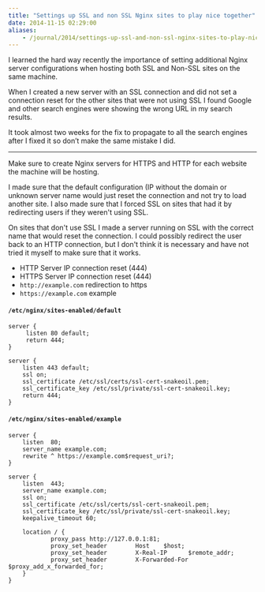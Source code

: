 ```yaml
---
title: "Settings up SSL and non SSL Nginx sites to play nice together"
date: 2014-11-15 02:29:00
aliases:
    - /journal/2014/settings-up-ssl-and-non-ssl-nginx-sites-to-play-nice-together/
---
```


I learned the hard way recently the importance of setting additional Nginx server configurations when hosting both SSL and Non-SSL sites on the same machine.

When I created a new server with an SSL connection and did not set a connection reset for the other sites that were not using SSL I found Google and other search engines were showing the wrong URL in my search results.

It took almost two weeks for the fix to propagate to all the search engines after I fixed it so don’t make the same mistake I did.

---

Make sure to create Nginx servers for HTTPS and HTTP for each website the machine will be hosting.

I made sure that the default configuration (IP without the domain or unknown server name would just reset the connection and not try to load another site. I also made sure that I forced SSL on sites that had it by redirecting users if they weren't using SSL.

On sites that don't use SSL I made a server running on SSL with the correct name that would reset the connection. I could possibly redirect the user back to an HTTP connection, but I don't think it is necessary and have not tried it myself to make sure that it works.

- HTTP Server IP connection reset (444)
- HTTPS Server IP connection reset (444)
- `http://example.com` redirection to https
- `https://example.com` example

#### `/etc/nginx/sites-enabled/default`


```SquidConf
server {
     listen 80 default;
     return 444;
}

server {
    listen 443 default;
    ssl on;
    ssl_certificate /etc/ssl/certs/ssl-cert-snakeoil.pem;
    ssl_certificate_key /etc/ssl/private/ssl-cert-snakeoil.key;
    return 444;
}
```

#### `/etc/nginx/sites-enabled/example`

```SquidConf
server {
    listen  80;
    server_name example.com;
    rewrite ^ https://example.com$request_uri?;
}

server {
    listen  443;
    server_name example.com;
    ssl on;
    ssl_certificate /etc/ssl/certs/ssl-cert-snakeoil.pem;
    ssl_certificate_key /etc/ssl/private/ssl-cert-snakeoil.key;
    keepalive_timeout 60;

    location / {
            proxy_pass http://127.0.0.1:81;
            proxy_set_header        Host    $host;
            proxy_set_header        X-Real-IP      $remote_addr;
            proxy_set_header        X-Forwarded-For $proxy_add_x_forwarded_for;
    }
}
```
